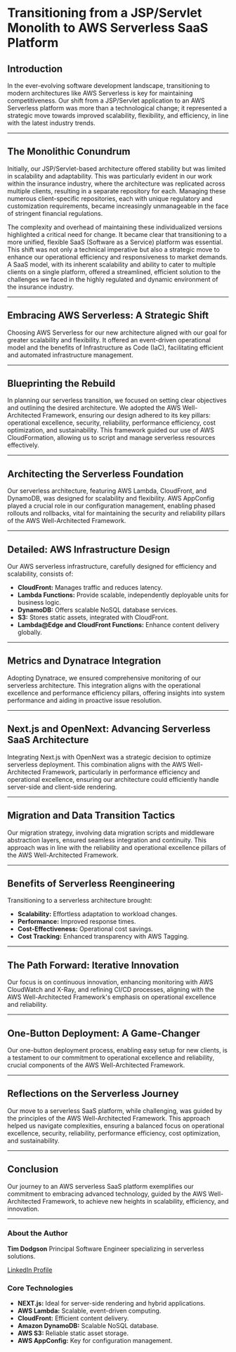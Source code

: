 # Transitioning from a JSP/Servlet Monolith to AWS Serverless SaaS Platform

## Introduction
In the ever-evolving software development landscape, transitioning to modern architectures like AWS Serverless is key for maintaining competitiveness. Our shift from a JSP/Servlet application to an AWS Serverless platform was more than a technological change; it represented a strategic move towards improved scalability, flexibility, and efficiency, in line with the latest industry trends.

---

## The Monolithic Conundrum
Initially, our JSP/Servlet-based architecture offered stability but was limited in scalability and adaptability. This was particularly evident in our work within the insurance industry, where the architecture was replicated across multiple clients, resulting in a separate repository for each. Managing these numerous client-specific repositories, each with unique regulatory and customization requirements, became increasingly unmanageable in the face of stringent financial regulations.

The complexity and overhead of maintaining these individualized versions highlighted a critical need for change. It became clear that transitioning to a more unified, flexible SaaS (Software as a Service) platform was essential. This shift was not only a technical imperative but also a strategic move to enhance our operational efficiency and responsiveness to market demands. A SaaS model, with its inherent scalability and ability to cater to multiple clients on a single platform, offered a streamlined, efficient solution to the challenges we faced in the highly regulated and dynamic environment of the insurance industry.

---

## Embracing AWS Serverless: A Strategic Shift
Choosing AWS Serverless for our new architecture aligned with our goal for greater scalability and flexibility. It offered an event-driven operational model and the benefits of Infrastructure as Code (IaC), facilitating efficient and automated infrastructure management.

---

## Blueprinting the Rebuild
In planning our serverless transition, we focused on setting clear objectives and outlining the desired architecture. We adopted the AWS Well-Architected Framework, ensuring our design adhered to its key pillars: operational excellence, security, reliability, performance efficiency, cost optimization, and sustainability. This framework guided our use of AWS CloudFormation, allowing us to script and manage serverless resources effectively.

---

## Architecting the Serverless Foundation
Our serverless architecture, featuring AWS Lambda, CloudFront, and DynamoDB, was designed for scalability and flexibility. AWS AppConfig played a crucial role in our configuration management, enabling phased rollouts and rollbacks, vital for maintaining the security and reliability pillars of the AWS Well-Architected Framework.

---

## Detailed: AWS Infrastructure Design
Our AWS serverless infrastructure, carefully designed for efficiency and scalability, consists of:
- **CloudFront:** Manages traffic and reduces latency.
- **Lambda Functions:** Provide scalable, independently deployable units for business logic.
- **DynamoDB:** Offers scalable NoSQL database services.
- **S3:** Stores static assets, integrated with CloudFront.
- **Lambda@Edge and CloudFront Functions:** Enhance content delivery globally.

---

## Metrics and Dynatrace Integration
Adopting Dynatrace, we ensured comprehensive monitoring of our serverless architecture. This integration aligns with the operational excellence and performance efficiency pillars, offering insights into system performance and aiding in proactive issue resolution.

---

## Next.js and OpenNext: Advancing Serverless SaaS Architecture
Integrating Next.js with OpenNext was a strategic decision to optimize serverless deployment. This combination aligns with the AWS Well-Architected Framework, particularly in performance efficiency and operational excellence, ensuring our architecture could efficiently handle server-side and client-side rendering.

---

## Migration and Data Transition Tactics
Our migration strategy, involving data migration scripts and middleware abstraction layers, ensured seamless integration and continuity. This approach was in line with the reliability and operational excellence pillars of the AWS Well-Architected Framework.

---

## Benefits of Serverless Reengineering
Transitioning to a serverless architecture brought:
- **Scalability:** Effortless adaptation to workload changes.
- **Performance:** Improved response times.
- **Cost-Effectiveness:** Operational cost savings.
- **Cost Tracking:** Enhanced transparency with AWS Tagging.

---

## The Path Forward: Iterative Innovation
Our focus is on continuous innovation, enhancing monitoring with AWS CloudWatch and X-Ray, and refining CI/CD processes, aligning with the AWS Well-Architected Framework's emphasis on operational excellence and reliability.

---

## One-Button Deployment: A Game-Changer
Our one-button deployment process, enabling easy setup for new clients, is a testament to our commitment to operational excellence and reliability, crucial components of the AWS Well-Architected Framework.

---

## Reflections on the Serverless Journey
Our move to a serverless SaaS platform, while challenging, was guided by the principles of the AWS Well-Architected Framework. This approach helped us navigate complexities, ensuring a balanced focus on operational excellence, security, reliability, performance efficiency, cost optimization, and sustainability.

---

## Conclusion
Our journey to an AWS serverless SaaS platform exemplifies our commitment to embracing advanced technology, guided by the AWS Well-Architected Framework, to achieve new heights in scalability, efficiency, and innovation.

---

### About the Author
**Tim Dodgson**
Principal Software Engineer specializing in serverless solutions.

[LinkedIn Profile](#)

### Core Technologies
- **NEXT.js:** Ideal for server-side rendering and hybrid applications.
- **AWS Lambda:** Scalable, event-driven computing.
- **CloudFront:** Efficient content delivery.
- **Amazon DynamoDB:** Scalable NoSQL database.
- **AWS S3:** Reliable static asset storage.
- **AWS AppConfig:** Key for configuration management.

